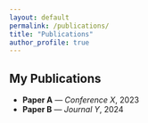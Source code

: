 ```yaml
---
layout: default
permalink: /publications/
title: "Publications"
author_profile: true
---
```


## My Publications

- **Paper A** — *Conference X*, 2023  
- **Paper B** — *Journal Y*, 2024
